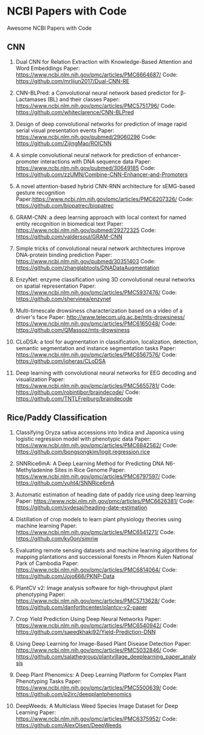 # NCBI Papers with Code
Awesome NCBI Papers with Code

## CNN

1. Dual CNN for Relation Extraction with Knowledge-Based Attention and Word Embeddings
Paper: https://www.ncbi.nlm.nih.gov/pmc/articles/PMC6664687/
Code: https://github.com/mrlijun2017/Dual-CNN-RE

2. CNN-BLPred: a Convolutional neural network based predictor for β-Lactamases (BL) and their classes
Paper: https://www.ncbi.nlm.nih.gov/pmc/articles/PMC5751796/
Code: https://github.com/whiteclarence/CNN-BLPred

3. Design of deep convolutional networks for prediction of image rapid serial visual presentation events
Paper: https://www.ncbi.nlm.nih.gov/pubmed/29060296
Code: https://github.com/ZijingMao/ROICNN

4. A simple convolutional neural network for prediction of enhancer-promoter interactions with DNA sequence data
Paper: https://www.ncbi.nlm.nih.gov/pubmed/30649185
Code: https://github.com/zzUMN/Combine-CNN-Enhancer-and-Promoters

5. A novel attention-based hybrid CNN-RNN architecture for sEMG-based gesture recognition
Paper:https://www.ncbi.nlm.nih.gov/pmc/articles/PMC6207326/
Code: https://github.com/biopatrec/biopatrec

6. GRAM-CNN: a deep learning approach with local context for named entity recognition in biomedical text
Paper: https://www.ncbi.nlm.nih.gov/pubmed/29272325
Code: https://github.com/valdersoul/GRAM-CNN

7. Simple tricks of convolutional neural network architectures improve DNA-protein binding prediction
Paper: https://www.ncbi.nlm.nih.gov/pubmed/30351403
Code: https://github.com/zhanglabtools/DNADataAugmentation

8. EnzyNet: enzyme classification using 3D convolutional neural networks on spatial representation
Paper: https://www.ncbi.nlm.nih.gov/pmc/articles/PMC5937476/
Code: https://github.com/shervinea/enzynet

9. Multi-timescale drowsiness characterization based on a video of a driver's face 
Paper: http://www.telecom.ulg.ac.be/mts-drowsiness/
https://www.ncbi.nlm.nih.gov/pmc/articles/PMC6165048/
Code: https://github.com/QMassoz/mts-drowsiness

10. CLoDSA: a tool for augmentation in classification, localization, detection, semantic segmentation and instance segmentation tasks
Paper: https://www.ncbi.nlm.nih.gov/pmc/articles/PMC6567576/
Code: https://github.com/joheras/CLoDSA

11. Deep learning with convolutional neural networks for EEG decoding and visualization
Paper: https://www.ncbi.nlm.nih.gov/pmc/articles/PMC5655781/
Code: https://github.com/robintibor/braindecode/
Code: https://github.com/TNTLFreiburg/braindecode

## Rice/Paddy Classification
1. Classifying Oryza sativa accessions into Indica and Japonica using logistic regression model with phenotypic data
Paper: https://www.ncbi.nlm.nih.gov/pmc/articles/PMC6842562/
Code: https://github.com/bongsongkim/logit.regression.rice

2. SNNRice6mA: A Deep Learning Method for Predicting DNA N6-Methyladenine Sites in Rice Genome
Paper: https://www.ncbi.nlm.nih.gov/pmc/articles/PMC6797597/
Code: https://github.com/yuht4/SNNRice6mA

3. Automatic estimation of heading date of paddy rice using deep learning
Paper: https://www.ncbi.nlm.nih.gov/pmc/articles/PMC6626381/
Code: https://github.com/svdesai/heading-date-estimation

4. Distillation of crop models to learn plant physiology theories using machine learning
Paper: https://www.ncbi.nlm.nih.gov/pmc/articles/PMC6541271/
Code: https://github.com/ky0on/simriw

5. Evaluating remote sensing datasets and machine learning algorithms for mapping plantations and successional forests in Phnom Kulen National Park of Cambodia
Paper: https://www.ncbi.nlm.nih.gov/pmc/articles/PMC6814064/
Code: https://github.com/Jojo666/PKNP-Data

6. PlantCV v2: Image analysis software for high-throughput plant phenotyping
Paper: https://www.ncbi.nlm.nih.gov/pmc/articles/PMC5713628/
Code: https://github.com/danforthcenter/plantcv-v2-paper

7. Crop Yield Prediction Using Deep Neural Networks
Paper: https://www.ncbi.nlm.nih.gov/pmc/articles/PMC6540942/
Code: https://github.com/saeedkhaki92/Yield-Prediction-DNN

8. Using Deep Learning for Image-Based Plant Disease Detection
Paper: https://www.ncbi.nlm.nih.gov/pmc/articles/PMC5032846/
Code: https://github.com/salathegroup/plantvillage_deeplearning_paper_analysis

9. Deep Plant Phenomics: A Deep Learning Platform for Complex Plant Phenotyping Tasks
Paper: https://www.ncbi.nlm.nih.gov/pmc/articles/PMC5500639/
Code: https://github.com/p2irc/deepplantphenomics

10. DeepWeeds: A Multiclass Weed Species Image Dataset for Deep Learning
Paper: https://www.ncbi.nlm.nih.gov/pmc/articles/PMC6375952/
Code: https://github.com/AlexOlsen/DeepWeeds




